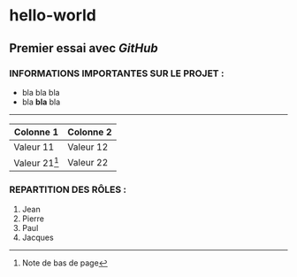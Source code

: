 # hello-world
## Premier essai avec *GitHub*

### INFORMATIONS IMPORTANTES SUR LE PROJET :
+ bla bla bla
+ bla **bla** bla
---
|Colonne 1|Colonne 2|
|---|---|
|Valeur 11|Valeur 12|
|Valeur 21[^1]|Valeur 22|

### REPARTITION DES RÔLES :
1. Jean
2. Pierre
3. Paul
4. Jacques

[^1]: Note de bas de page
